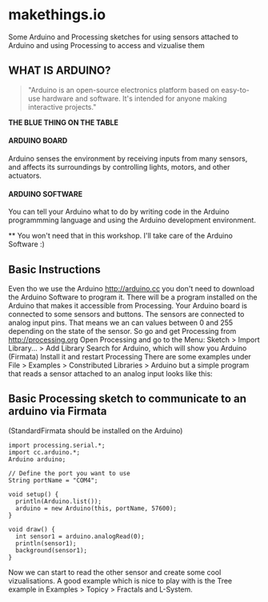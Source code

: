 makethings.io
=============

Some Arduino and Processing sketches for using sensors attached to Arduino and using Processing to access and vizualise them

WHAT IS ARDUINO?
---------------
>"Arduino is an open-source electronics platform based on easy-to-use hardware and software. It's intended for anyone making interactive projects."

**THE BLUE THING ON THE TABLE**

#### ARDUINO BOARD

Arduino senses the environment by receiving inputs from many sensors, and affects its surroundings by controlling lights, motors, and other actuators.

#### ARDUINO SOFTWARE

You can tell your Arduino what to do by writing code in the Arduino programmming language and using the Arduino development environment.

** You won't need that in this workshop. I'll take care of the Arduino Software :)

Basic Instructions
--------------------

Even tho we use the Arduino http://arduino.cc you don't need to download the Arduino Software to program it. There will be a program installed on the Arduino that makes it accessible from Processing.
Your Arduino board is connected to some sensors and buttons. The sensors are connected to analog input pins. That means we an can values between 0 and 255 depending on the state of the sensor. 
So go and get Processing from http://processing.org
Open Processing and go to the Menu: Sketch > Import Library... > Add Library
Search for Arduino, which will show you Arduino (Firmata)
Install it and restart Processing
There are some examples under File > Examples > Constributed Libraries > Arduino
but a simple program that reads a sensor attached to an analog input looks like this:

Basic Processing sketch to communicate to an arduino via Firmata
------------------------------------------------------------------

(StandardFirmata should be installed on the Arduino)

    import processing.serial.*;
    import cc.arduino.*;
    Arduino arduino;

    // Define the port you want to use
    String portName = "COM4";

    void setup() {
      println(Arduino.list());
      arduino = new Arduino(this, portName, 57600);
    }

    void draw() {
      int sensor1 = arduino.analogRead(0); 
      println(sensor1);
      background(sensor1);
    }


Now we can start to read the other sensor and create some cool vizualisations. A good example which is nice to play with is the Tree example in Examples > Topicy > Fractals and L-System.
